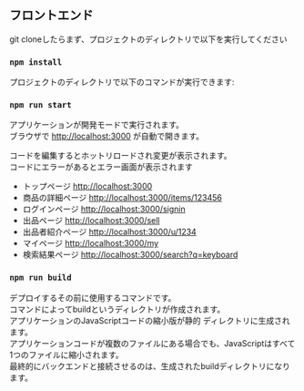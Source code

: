 ## フロントエンド

git cloneしたらまず、プロジェクトのディレクトリで以下を実行してください

### `npm install`

プロジェクトのディレクトリで以下のコマンドが実行できます:

### `npm run start`

アプリケーションが開発モードで実行されます。<br />
ブラウザで [http://localhost:3000](http://localhost:3000) が自動で開きます。

コードを編集するとホットリロードされ変更が表示されます。<br />
コードにエラーがあるとエラー画面が表示されます

 - トップページ [http://localhost:3000](http://localhost:3000)
 - 商品の詳細ページ [http://localhost:3000/items/123456](http://localhost:3000/items/123456)
 - ログインページ [http://localhost:3000/signin](http://localhost:3000/signin)
 - 出品ページ [http://localhost:3000/sell](http://localhost:3000/sell)
 - 出品者紹介ページ [http://localhost:3000/u/1234](http://localhost:3000/u/1234)
 - マイページ [http://localhost:3000/my](http://localhost:3000/my)
 - 検索結果ページ [http://localhost:3000/search?q=keyboard](http://localhost:3000/search?q=keyboard)

### `npm run build`

デプロイするその前に使用するコマンドです。<br />
コマンドによってbuildというディレクトリが作成されます。<br />
アプリケーションのJavaScriptコードの縮小版が静的 ディレクトリに生成されます。<br />
アプリケーションコードが複数のファイルにある場合でも、JavaScriptはすべて1つのファイルに縮小されます。<br />
最終的にバックエンドと接続させるのは、生成されたbuildディレクトリになります。
